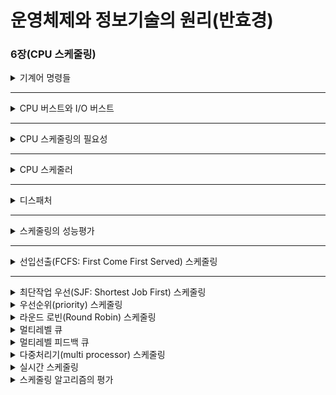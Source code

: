 # 운영체제와 정보기술의 원리(반효경)

### 6장(CPU 스케줄링)

<details>
  <summary> 기계어 명령들 </summary>
  </br>
  <p>기계어 명령은 크게 CPU 내에서 수행되는 명령, 메모리 접근을 필요로 하는 명령, 입출력을 동반하는 명령으로 나누어볼 수 있다</p>
  <details>
    <summary> CPU 내에서 수행되는 명령 </summary>
      </br>
      <p>CPU 내의 레지스터에 있는 두 값을 더해 레지스터에 저장하는 Add 명령이 있다</p>
      <p>CPU 내에서만 수행되므로 수행속도가 매우 빠르다</p>
  </details>
  <details>
    <summary> 메모리 접근을 필요로 하는 명령 </summary>
      </br>
      <p>Load 명령과 Store 명령이 있다</p>
      <p>Load는 메모리에 있는 데이터를 CPU로 읽어오며, Store는 CPU에서 계산된 값을 메모리에 저장한다</p>
      <p>CPU 내에서 수행되는 명령보다는 오래 걸리지만, 비교적 짧은 시간에 수행된다</p>
  </details>
  <details>
    <summary> 입출력을 동반하는 명령 </summary>
      </br>
      <p>키보드, 화면, 디스크 등에 입출력하는 것들이 있다</p>
      <p>나머지 두 가지에 비해 대단히 오랜 시간이 소요된다</p>
      <p>모든 입출력 명령은 특권명령으로 사용자 프로그램이 직접 수행할 수 없다</p>
  </details>
</details>
<hr>

<details>
  <summary> CPU 버스트와 I/O 버스트 </summary>
  </br>
  <p>사용자 프로그램은 CPU 작업과 I/O 작업의 반복으로 구성된다</p>
  <p>사용자 프로그램이 CPU를 직접 가지고 빠른 명령을 수행하는 일련의 단계를 CPU 버스트라 한다</p>
  <p>I/O 요청이 발생해 커널에 의해 입출력 작업을 수행하는 비교적 느린 단계를 I/O 버스트라 한다</p>
  <p>버스트의 비중에 따라 CPU 바운드 프로세스 또는 I/O 바운드 프로세스로 프로세스를 나눌 수 있다</p>
</details>
<hr>

<details>
  <summary> CPU 스케줄링의 필요성 </summary>
  </br>
  <p>CPU 바운드 프로세스와 I/O 바운드 프로세스들이 동일한 시스템 내부에서 균형있게 사용되기 위해 CPU 스케줄링이 필요하다</p>
  <p>일반적으로 I/O 바운드 프로세스는 사용자와 상호작용을 하며 빠른 응답을 필요로 하기 때문에 우선순위가 높을 필요가 있다</p>
  <p>이는 CPU를 짧게 사용하고 다음 I/O 작업을 곧바로 수행하게 해주면서 I/O 장치의 이용률도 높이는 효과를 낼 수 있다</p>
  <p>CPU 바운드 프로세스가 우선적이게 되면 I/O 프로세스는 비교적 긴 휴면 상태를 겪으며 비효율적이 될 수 있다</p>
</details>
<hr>

<details>
  <summary> CPU 스케줄러 </summary>
  </br>
  <p>CPU 스케줄러는 준비 상태에 있는 프로세스들 중 어떠한 프로세스에게 CPU를 할당할지 결정하는 운영체제의 코드이다</p>
  <details>
    <summary> CPU 스케줄러가 호출되는 경우 </summary>
    </br>
    <p>(1)실행 상태에 있던 프로세스가 I/O 요청등에 의해 봉쇄(blocked) 상태로 바뀌는 경우</p>
    <p>(2)실행 상태에 있던 프로세스가 타이머 인터럽트에 의해 준비 상태로 바뀌는 경우</p>
    <p>(3)I/O 요청으로 봉쇄 상태에 있던 프로세스의 I/O 작업이 완료되어 인터럽트가 발생하고 준비 상태로 바뀌는 경우</p>
    <p>(4)CPU에서 실행 상태에 있는 프로세스가 종료되는 경우</p>
  </details>
  <p>CPU 스케줄링 방식에는 비선점형(nonpreemptive)방식과 선점형(preemptive) 방식이 있다</p>
  <p>비선점형 방식에서는 프로세스는 스스로 반납하기 전까지 CPU를 빼앗기지 않는다</p>
  <p>선점형 방식에서는 프로세스의 CPU 점거를 강제로 빼앗을 수 있다</p>
  <p>호출되는 경우에서 (1)과 (4)가 비선점형 스케줄링의 예시이며, (2)와 (3)이 선점형 스케줄링의 예이다</p>
</details>
<hr>

<details>
  <summary> 디스패처 </summary>
  </br>
  <p>CPU 스케줄러가 어떤 프로세스에게 CPU를 할당할지 결정하고 난 후 새로운 프로세스가 CPU를 할당받고 작업을 수행할 수 있도록 환경설정을 하는 운영체제의 코드를 디스패처(dispatcher)라고 부른다</p>
  <p>디스패처는 수행 중이던 프로세스의 문맥을 PCB에 저장하고 새롭게 선택된 프로세스의 문맥을 PCB로부터 복원한 후 CPU를 넘기는 작업을 수행한다</p>
  <p>디스패처가 하나의 프로세스를 정지시키고 다른 프로세스에게 CPU를 전달하기까지 걸리는 시간을 디스패치 지연시간(dispatch latency)이라 하며 디스패치 지연시간의 대부분은 문맥교환 오버헤드에 해당한다</p>
</details>
<hr>

<details>
  <summary> 스케줄링의 성능평가 </summary>
  </br>
  <details>
    <summary> 시스템 관점의 지표 </summary>
    </br>
    <p>CPU 이용률과 처리량</p>
    <p>CPU 이용률은 전체 시간 중에 CPU가 일을 한 시간의 비율이다</p>
    <p>처리량은 주어진 시간동안 준비 큐에서 기다리고 있는 프로세스 중 몇 개를 끝마쳤는지를 나타낸다</p>
  </details>
  <details>
    <summary> 사용자 관점의 지표 </summary>
    </br>
    <p>소요시간, 대기시간, 응답시간 등 시간과 관련된 지표들</p>
    <p>소요시간은 프로세스가 CPU를 요청한 시점부터 CPU 버스트가 끝날 때까지 걸린 시간이다</p>
    <p>대기시간은 CPU 버스트 기간 중 프로세스가 준비 큐에서 CPU를 얻기 위해 기다린 시간의 합을 뜻한다</p>
    <p>시분할 시스템에서는 한 번의 CPU 버스트 중에서도 준비 큐에서 기다린 시간이 여러번 발생할 수 있다</p>
    <p>응답시간은 프로세스가 준비 큐에 들어온 후 첫번째 CPU를 획득하기까지 기다린 시간을 뜻한다</p>
  </details>
</details>
<hr>

<details>
  <summary> 선입선출(FCFS: First Come First Served) 스케줄링 </summary>
  </br>
  <p>프로세스가 준비 큐에 도착한 순서대로 CPU를 할당한다</p>
  <p>자발적으로 CPU를 반납할 때까지 빼앗지 않는다</p>
  <p>CPU 버스트가 짧은 프로세스가 CPU 버스트가 긴 프로세스보다 나중에 도착해 오랜 시간을 기다려야 하는 현상을 콘보이 현상이라 하며 FCFS의 대표적인 단점이다</p>
</details>
<hr>

<details>
  <summary> 최단작업 우선(SJF: Shortest Job First) 스케줄링 </summary>
  </br>
  <p>CPU 버스트가 가장 짧은 프로세스에게 제일 먼저 CPU를 할당한다</p>
  <p>평균 대기시간을 가장 짧게 하는 알고리즘으로 알려져 있다</p>
  <p>비선점형과 선점형 두 가지로 구현될 수 있다</p>
  <p>현재 실행중인 프로세스보다 더 짧은 CPU 버스트가 도착할 경우 CPU를 뺏는 선점형 방식은 SRTF(Shortest Remaining Time First)라고도 부른다</p>
  <p>평균 대기시간을 최소화하는 알고리즘이긴 하지만 평균을 줄이는 것이 항상 좋다고는 할 수 없다</p>
  <p>CPU 버스트가 긴 프로세스는 영원히 기다리기만 할 수도 있다. 이와 같은 현상을 기아 현상이라 하며 SJF의 심각한 문제점이다</p>
</details>

<details>
  <summary> 우선순위(priority) 스케줄링 </summary>
  </br>
  <p>준비 큐에서 기다리는 프로세스들에 우선순위를 부여하고 이에 따라 처리한다</p>
  <p>우선순위는 여러가지 지표로 결정할 수 있다</p>
  <p>선점형 방식과 비선점형 방식으로 각각 구현 가능하다</p>
  <p>SJF와 마찬가지로 기아현상이 발생할 수 있다</p>
  <p>기아현상을 해결하기 위해 기다릴 수록 우선순위를 조금씩 높이는 노화(aging) 기법을 사용할 수 있다</p>
</details>

<details>
  <summary> 라운드 로빈(Round Robin) 스케줄링 </summary>
  </br>
  <p>지금까지 소개한 스케줄링 방식과 다르게 시분할 시스템의 성질을 가장 잘 활용한 스케줄링 방식이다</p>
  <p>기본적인 목적은 짧은 CPU 버스트 프로세스에게 빠르게 CPU를 얻게 해주며 긴 CPU 버스트 프로세스가 불이익을 당하지 않게 해주는 것이다</p>
  <p>각 프로세스가 CPU를 연속적으로 사용할 수 있는 시간이 특정 시간으로 제한된다</p>
  <p>제한 시간이 끝나면 프로세스는 CPU를 양보하고 준비 큐의 제일 뒤에 줄을 선다</p>
  <p>각 프로세스가 사용할 수 있는 최대 시간을 할당시간(time quantum)이라 부른다</p>
  <p>할당시간이 너무 길면 FCFS와 같은 결과가 나올 수 있지만, 너무 짧으면 문맥 교환의 오버헤드가 커진다</p>
</details>

<details>
  <summary> 멀티레벨 큐 </summary>
  </br>
  <p>준비큐를 여러 개로 분할해 관리하는 기법이다</p>
  <p>어떤 준비큐에 우선적으로 CPU를 할당할 것인가, 프로세스를 어떤 준비 큐에 넣어야 할 것인가에 대한 로직이 필요하다</p>
  <p>일반적으로 빠른 응답을 필요로 하는 프로세스들과 나머지들을 나누어 관리한다</p>
  <p>사용자 상호작용을 담기 위한 전위 큐(foreground queue)와 계산 위주의 작업을 담기 위한 후위 큐(background queue)로 분할 된다</p>
  <p>전위 큐에서는 짧은 응답시간을 위해 라운드 로빈을 사용하며 후위큐에서는 FCFS를 이용해 문맥교환 오버헤드를 줄이도록 한다</p>
  <p>큐 끼리의 우선순위를 나누는 것은 고정 우선순위 방식과 타임 슬라이스 방식으로 나눌 수 있다</p>
  <p>고정 우선순위 방식은 항상 전위큐를 우선적으로 수행하며, 타임 슬라이스 방식은 각 큐에 시간을 적절한 비율로 할당한다</p>
</details>

<details>
  <summary> 멀티레벨 피드백 큐 </summary>
  </br>
  <p>멀티레벨 큐 방식에서 프로세스가 다른 큐로 이동가능한 방식이다</p>
  <p>우선순위가 낮은 큐에서 오래 기다렸으면 우선순위가 높은 큐로 옮길 수 있다</p>
</details>

<details>
  <summary> 다중처리기(multi processor) 스케줄링 </summary>
  </br>
  <p>CPU가 여러 개이면 CPU가 하나일 때 보다 문제가 복잡해진다</p>
  <p>CPU별 부하가 적절히 분산되도록 하는 부하균형(load balancing) 메커니즘을 필요로 한다</p>
  <p>대칭형 다중처리와 비대칭형 다중처리로 나눌 수도 있다</p>
</details>

<details>
  <summary> 실시간 스케줄링 </summary>
  </br>
  <p>각 작업마다 반드시 주어진 데드라인 안에 작업을 처리해야 하는 시스템이다</p>
  <p>경성 실시간 시스템(hard real time system)과 연성 실시간 시스템(soft real time system)으로 나눌 수 있다</p>
  <p>경성은 무슨 일이 있어도 데드라인을 지켜야 하는 것이고 연성은 지켜야 하지만 경성만큼 위험하지는 않은 것이다</p>
  <p>데드라인이 얼마남지 않은 요청을 먼저 처리하는 EDF(Earlist Deadline First)를 널리 사용한다</p>
</details>

<details>
  <summary> 스케줄링 알고리즘의 평가 </summary>
  </br>
  <p>큐잉모델, 시뮬레이션, 구현 및 실측 등 여러가지 방식으로 스케줄링 알고리즘을 평가할 수 있다</p>
  <p>큐일모델은 주로 이론가들이 수행하며 수학적 계산을 통해 각종 성능지표를 구한다</p>
  <p>구현 및 실측은 주로 구현가들이 수행하며 직접 구현해보고 실제로 측정해본다</p>
  <p>시뮬레이션은 실제 시스템에 구현해 수행하지 않고 가상으로 확인하는 방법이다.</p>
</details>